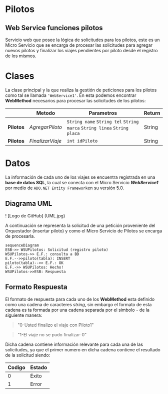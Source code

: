 

# Pilotos
## Web Service funciones pilotos

Servicio web que posee la lógica de solicitudes para los pilotos, este es un Micro Servicio que se encarga de procesar las solicitudes para agregar nuevos pilotos y finalizar los viajes pendientes por piloto desde el registro de los mismos.


# Clases

La clase principal y la que realiza la gestión de peticiones para los pilotos como tal se llamada `'WebService1'`. En esta podemos encontrar **WebMethod** necesarios para procesar las solicitudes de los pilotos:

|           |Metodo			|Parametros			| Return		|
|-----------|---------------|--------------------|--------------|
|**Pilotos**	|_AgregarPiloto_	|`String name` `String tel` `String marca` `String linea` `String placa`            | String
|**Pilotos**	|_FinalizarViaje_	|`int idPiloto`            | String

# Datos

La información de cada uno de los viajes se encuentra registrada en una **base de datos SQL**, la cual se conecta con el Micro Servicio **_WebService1_** por medio de  `ADO.NET Entity Framework`en su versión 5.0. 


## Diagrama UML 

! [Logo de GitHub] (UML.jpg)

A continuación se representa la solicitud de una petición proveniente del Orquestador (insertar piloto) y como el Micro Servicio de Pilotos se encarga de procesarla. 

```mermaid
sequenceDiagram
ESB->> WSUPilotos: Solicitud (registro piloto)
WSUPilotos->> E.F.: consulta a BD
E.F.-->>piloto(tabla): INSERT
piloto(tabla)-->> E.F.: OK
E.F.->> WSUPilotos: Hecho!
WSUPilotos->>ESB: Respuesta

```

## Formato Respuesta

El formato de respuesta para cada uno de los **WebMethod** esta definido como una cadena de caracteres _string_, sin embargo el formato de esta cadena es ta formada por una cadena separada por el simbolo `-` de la siguiente manera:
> "0-Usted finalizo el viaje con Piloto1"

> "1-El viaje no se pudo finalizar-0"

Dicha cadena contiene información relevante para cada una de las solicitudes, ya que el primer numero en dicha cadena contiene el resultado de la solicitud siendo:

|Codigo |Estado|
|-------|------|
|0		| Éxito|
|1		| Error|
